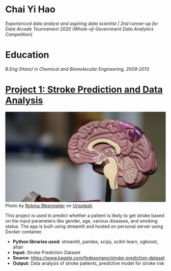 # Chai Yi Hao
*Experienced data analyst and aspiring data scientist | 2nd runner-up for Data Arcade Tournament 2020 (Whole-of-Government Data Analytics Competition)*

# Education
*B.Eng (Hons) in Chemical and Biomolecular Engineering, 2009-2013*

# [Project 1: Stroke Prediction and Data Analysis](https://lilcactus.duckdns.org/streamlit)
![alt text](robina-weermeijer-3KGF9R_0oHs-unsplash.jpg)
Photo by <a href="https://unsplash.com/@averey?utm_source=unsplash&utm_medium=referral&utm_content=creditCopyText">Robina Weermeijer</a> on <a href="https://unsplash.com/s/photos/brain-stroke?utm_source=unsplash&utm_medium=referral&utm_content=creditCopyText">Unsplash</a>

This project is used to predict whether a patient is likely to get stroke based on the input parameters like gender, age, various diseases, and smoking status.
The app is built using streamlit and hosted on personal server using Docker container.

* **Python libraries used:** streamlit, pandas, scipy, scikit-learn, xgboost, altair
* **Input:** Stroke Prediction Dataset
* **Source:** https://www.kaggle.com/fedesoriano/stroke-prediction-dataset
* **Output:** Data analysis of stroke patients, predictive model for stroke risk
